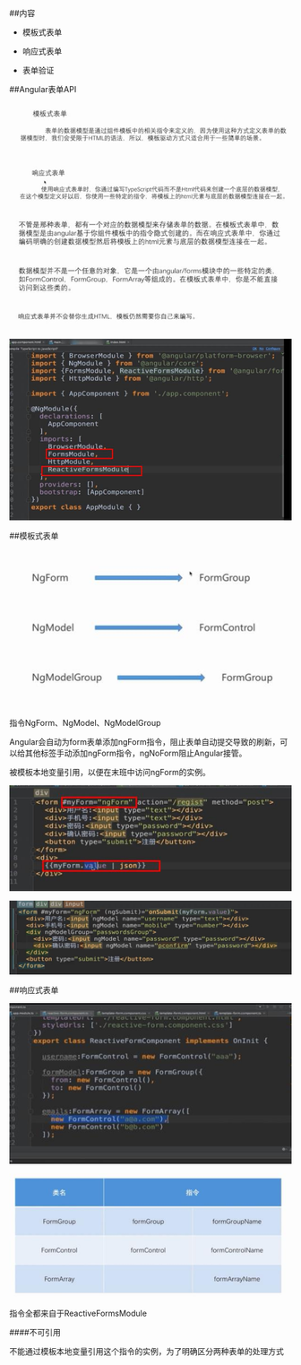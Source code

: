 ##内容

- 模板式表单

- 响应式表单

- 表单验证



##Angular表单API

![](/assets/360截图20171024234630050.jpg)

![](/assets/360截图20171024234702839.jpg)

![](/assets/360截图20171024234903667.jpg)

![](/assets/360截图20171024235049273.jpg)




##模板式表单

![](/assets/360截图20171025002101919.jpg)

指令NgForm、NgModel、NgModelGroup

Angular会自动为form表单添加ngForm指令，阻止表单自动提交导致的刷新，可以给其他标签手动添加ngForm指令，ngNoForm阻止Angular接管。

被模板本地变量引用，以便在末班中访问ngForm的实例。

![](/assets/360截图20171025001434065.jpg)

![](/assets/360截图20171025002253141.jpg)






##响应式表单

![](/assets/360截图20171025085528204.jpg)

![](/assets/360截图20171025003216388.jpg)

指令全都来自于ReactiveFormsModule

####不可引用

不能通过模板本地变量引用这个指令的实例，为了明确区分两种表单的处理方式

































































































































